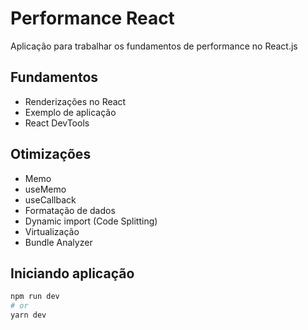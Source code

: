 # Performance React

Aplicação para trabalhar os fundamentos de performance no React.js

## Fundamentos

- Renderizações no React
- Exemplo de aplicação
- React DevTools

## Otimizações

- Memo
- useMemo
- useCallback
- Formatação de dados
- Dynamic import (Code Splitting)
- Virtualização
- Bundle Analyzer

## Iniciando aplicação

```bash
npm run dev
# or
yarn dev
```
